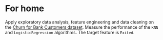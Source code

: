 # For home

Apply exploratory data analysis, feature engineering and data cleaning on the [Churn for Bank Customers dataset](https://www.kaggle.com/datasets/mathchi/churn-for-bank-customers/data). Measure the performance of the `KNN` and `LogisticRegression` algorithms. The target feature is `Exited`.
